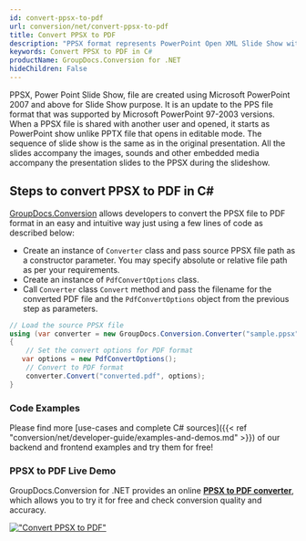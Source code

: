 ```yaml
---
id: convert-ppsx-to-pdf
url: conversion/net/convert-ppsx-to-pdf
title: Convert PPSX to PDF
description: "PPSX format represents PowerPoint Open XML Slide Show with .ppsx extension. Learn how to convert PPSX to PDF file programmatically in C# language using GroupDocs.Conversion for .NET library."
keywords: Convert PPSX to PDF in C#
productName: GroupDocs.Conversion for .NET
hideChildren: False
---
```


PPSX, Power Point Slide Show, file are created using Microsoft PowerPoint 2007 and above for Slide Show purpose. It is an update to the PPS file format that was supported by Microsoft PowerPoint 97-2003 versions. When a PPSX file is shared with another user and opened, it starts as PowerPoint show unlike PPTX file that opens in editable mode. The sequence of slide show is the same as in the original presentation. All the slides accompany the images, sounds and other embedded media accompany the presentation slides to the PPSX during the slideshow. 

## Steps to convert PPSX to PDF in C#

[GroupDocs.Conversion](https://products.groupdocs.com/conversion/net) allows developers to convert the PPSX file to PDF format in an easy and intuitive way just using a few lines of code as described below:

* Create an instance of `Converter` class and pass source PPSX file path as a constructor parameter. You may specify absolute or relative file path as per your requirements. 
* Create an instance of `PdfConvertOptions` class.
* Call `Converter` class `Convert` method and pass the filename for the converted PDF file and the `PdfConvertOptions` object from the previous step as parameters.

```csharp
// Load the source PPSX file
using (var converter = new GroupDocs.Conversion.Converter("sample.ppsx"))
{
    // Set the convert options for PDF format
   var options = new PdfConvertOptions();
    // Convert to PDF format
    converter.Convert("converted.pdf", options);
}
```

### Code Examples

Please find more [use-cases and complete C# sources]({{< ref "conversion/net/developer-guide/examples-and-demos.md" >}}) of our backend and frontend examples and try them for free!

### PPSX to PDF Live Demo

GroupDocs.Conversion for .NET provides an online [**PPSX to PDF converter**](https://products.groupdocs.app/conversion/ppsx-to-pdf), which allows you to try it for free and check conversion quality and accuracy.

[!["Convert PPSX to PDF"](conversion/net/images/convert-to-pdf/convert-ppsx-to-pdf.png)](https://products.groupdocs.app/conversion/ppsx-to-pdf)